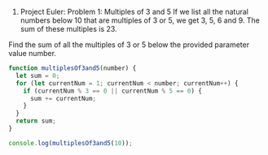 1. Project Euler: Problem 1: Multiples of 3 and 5
   If we list all the natural numbers below 10 that are multiples of 3 or 5, we get 3, 5, 6 and 9. The sum of these multiples is 23.

Find the sum of all the multiples of 3 or 5 below the provided parameter value number.

```js serin
function multiplesOf3and5(number) {
  let sum = 0;
  for (let currentNum = 1; currentNum < number; currentNum++) {
    if (currentNum % 3 == 0 || currentNum % 5 == 0) {
      sum += currentNum;
    }
  }
  return sum;
}

console.log(multiplesOf3and5(10));
```
